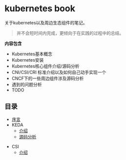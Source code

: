 # kubernetes book
关于kubernetes以及周边生态组件的笔记。

> 并不会短时间内完成，更倾向于在实践的过程中的总结。

**内容包含**

- Kubernetes基本概念
- Kubernetes安装
- Kubernetes核心组件介绍/源码分析
- CNI/CSI/CRI 标准介绍以及如何自己动手实现一个
- CNCF下的一些周边组件涉及源码分析
- 遇到的问题分析
- TODO 



## 目录

* [序言](README.md)
* KEDA
  * [介绍](./keda/README.md)
  * [源码分析](./keda/source.md)

- CSI
  - [介绍](./csi/README.md)



